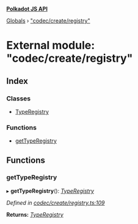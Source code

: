 **[Polkadot JS API](../README.md)**

[Globals](../globals.md) › [&quot;codec/create/registry&quot;](_codec_create_registry_.md)

# External module: "codec/create/registry"

## Index

### Classes

* [TypeRegistry](../classes/_codec_create_registry_.typeregistry.md)

### Functions

* [getTypeRegistry](_codec_create_registry_.md#gettyperegistry)

## Functions

###  getTypeRegistry

▸ **getTypeRegistry**(): *[TypeRegistry](../classes/_codec_create_registry_.typeregistry.md)*

*Defined in [codec/create/registry.ts:109](https://github.com/polkadot-js/api/blob/e7f488e/packages/types/src/codec/create/registry.ts#L109)*

**Returns:** *[TypeRegistry](../classes/_codec_create_registry_.typeregistry.md)*